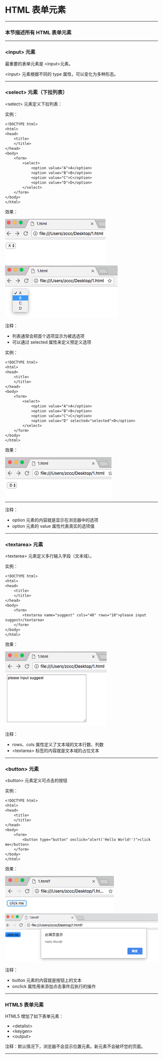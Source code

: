 # HTML 表单元素

---

### 本节描述所有 HTML 表单元素

---

### &lt;input&gt; 元素

最重要的表单元素是 &lt;input&gt;元素。

&lt;input&gt; 元素根据不同的 type 属性，可以变化为多种形态。

---

### &lt;select&gt; 元素（下拉列表）

&lt;select&gt; 元素定义下拉列表：

实例：

```
<!DOCTYPE html>
<html>
<head>
    <title>
    </title>
</head>
<body>
    <form>
        <select>
            <option value="A">A</option>
            <option value="B">B</option>
            <option value="C">C</option>
            <option value="D">D</option>
        </select>
    </form>
</body>
</html>
```

效果：

![select1](img/select1.png)
![select2](img/select2.png)

注释：

* 列表通常会把首个选项显示为被选选项
* 可以通过 selected 属性来定义预定义选项

实例：

```
<!DOCTYPE html>
<html>
<head>
    <title>
    </title>
</head>
<body>
    <form>
        <select>
            <option value="A">A</option>
            <option value="B">B</option>
            <option value="C">C</option>
            <option value="D" selected="selected">D</option>
        </select>
    </form>
</body>
</html>
```

效果：

![selected](img/selected.png)

---


注释：

* option 元素的内容就是显示在浏览器中的选项
* option 元素的 value 属性代表真实的选项值

---

### &lt;textarea&gt; 元素

&lt;textarea&gt; 元素定义多行输入字段（文本域）。

实例：

```
<!DOCTYPE html>
<html>
<head>
    <title>
    </title>
</head>
<body>
    <form>
        <textarea name="suggest" cols="40" rows="10">please input suggest</textarea>
    </form>
</body>
</html>
```

效果：

![textarea](img/textarea.png)

注释：

* rows、cols 属性定义了文本域的文本行数、列数
* &lt;textarea&gt; 标签的内容就是文本域的占位文本

---

### &lt;button&gt; 元素

&lt;button&gt; 元素定义可点击的按钮

实例：

```
<!DOCTYPE html>
<html>
<head>
    <title>
    </title>
</head>
<body>
    <form>
        <button type="button" onclick="alert('Hello World!')">click me</button>
    </form>
</body>
</html>
```

效果：

![button_normal](img/button_normal.png)
![button_click](img/button_click.png)

注释：

* button 元素的内容就是按钮上的文本
* onclick 属性用来添加点击事件后执行的操作

---

### HTML5 表单元素

HTML5 增加了如下表单元素：

* &lt;detalist&gt;
* &lt;keygen&gt;
* &lt;output&gt;

注释：默认情况下，浏览器不会显示位置元素。新元素不会破坏您的页面。

---
